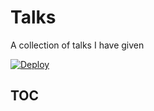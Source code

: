 # Talks

A collection of talks I have given

[![Deploy](https://www.herokucdn.com/deploy/button.png)](https://heroku.com/deploy)

## TOC

